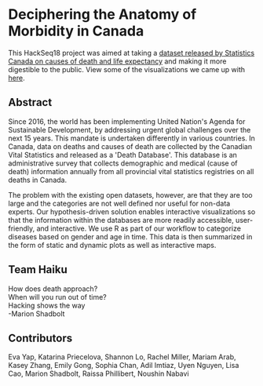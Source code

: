 # Deciphering the Anatomy of Morbidity in Canada

This HackSeq18 project was aimed at taking a [dataset released by Statistics Canada on causes of death and life expectancy](https://www150.statcan.gc.ca/n1/daily-quotidien/180628/dq180628b-cansim-eng.htm) and making it more digestible to the public. View some of the visualizations we came up with [here](https://mshadbolt.shinyapps.io/causes_initial/).

## Abstract

Since 2016, the world has been implementing United Nation's Agenda for Sustainable Development, by addressing urgent global challenges over the next 15 years. This mandate is undertaken differently in various countries. In Canada, data on deaths and causes of death are collected by the Canadian Vital Statistics and released as a 'Death Database'. This database is an administrative survey that collects demographic and medical (cause of death) information annually from all provincial vital statistics registries on all deaths in Canada.


The problem with the existing open datasets, however, are that they are too large and the categories are not well defined nor useful for non-data experts.
Our hypothesis-driven solution enables interactive visualizations so that the information within the databases are more readily accessible, user-friendly, and interactive. We use R as part of our workflow to categorize diseases based on gender and age in time. This data is then summarized in the form of static and dynamic plots as well as interactive maps.

## Team Haiku   
How does death approach?  
When will you run out of time?  
Hacking shows the way   
-Marion Shadbolt    

## Contributors
Eva Yap, Katarina Priecelova, Shannon Lo, Rachel Miller, Mariam Arab, Kasey Zhang, Emily Gong, Sophia Chan, Adil Imtiaz,  Uyen Nguyen, Lisa Cao, Marion Shadbolt, Raissa Phillibert, Noushin Nabavi  
